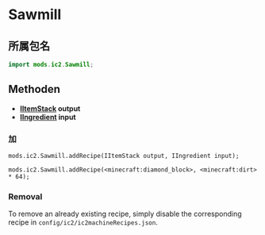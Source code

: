 # Sawmill

## 所属包名

```java
import mods.ic2.Sawmill;
```

## Methoden

- **[IItemStack](/Vanilla/Items/IItemStack/) output**
- **[IIngredient](/Vanilla/Variable_Types/IIngredient/) input**

### 加

```zenscript
mods.ic2.Sawmill.addRecipe(IItemStack output, IIngredient input);

mods.ic2.Sawmill.addRecipe(<minecraft:diamond_block>, <minecraft:dirt> * 64);
```

### Removal

To remove an already existing recipe, simply disable the corresponding recipe in `config/ic2/ic2machineRecipes.json`.